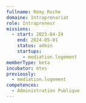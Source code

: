 ```yaml
---
fullname: Rémy Roche
domaine: Intraprenariat
role: Intrapreneur
missions:
  - start: 2023-04-24
    end: 2024-05-01
    status: admin
    startups:
      - mediation.logement
memberType: beta
incubator: mtes
previously:
  - mediation.logement
competences:
  - Administration Publique
---
```

